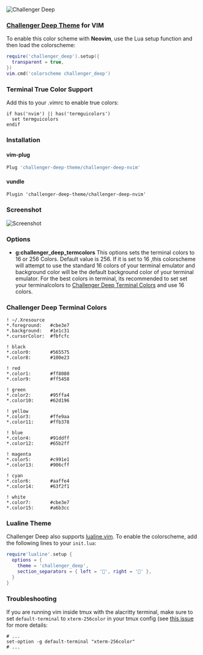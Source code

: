 ![Challenger Deep](https://challenger-deep-theme.github.io/images/logo.png)

### [Challenger Deep Theme](https://challenger-deep-theme.github.io/) for VIM

To enable this color scheme with **Neovim**, use the Lua setup function and then
load the colorscheme:
```lua
require('challenger_deep').setup({
  transparent = true,
})
vim.cmd('colorscheme challenger_deep')
```

### Terminal True Color Support ###
  Add this to your .vimrc to enable true colors:
```
if has('nvim') || has('termguicolors')
  set termguicolors
endif
```

### Installation

#### vim-plug ###
```lua
Plug 'challenger-deep-theme/challenger-deep-nvim'
```
#### vundle ###
```viml
Plugin 'challenger-deep-theme/challenger-deep-nvim'
```

### Screenshot ###

![Screenshot](https://challenger-deep-theme.github.io/images/screenshots/vim.png)

### Options ###
  * **g:challenger_deep_termcolors**
    This options sets the terminal colors to 16 or 256 Colors. Default value is 256.
    If it is set to 16 ,this colorscheme will attempt to use the standard 16 colors of your terminal emulator and background color will be the default background color of your terminal emulator.
    For the best colors in terminal, its recommended to set set your terminalcolors to [Challenger Deep Terminal Colors](#challenger-deep-terminal-colors) and use 16 colors.


### Challenger Deep Terminal Colors ###
```
! ~/.Xresource
*.foreground:   #cbe3e7
*.background:   #1e1c31
*.cursorColor:  #fbfcfc

! black
*.color0:       #565575
*.color8:       #100e23

! red
*.color1:       #ff8080
*.color9:       #ff5458

! green
*.color2:       #95ffa4
*.color10:      #62d196

! yellow
*.color3:       #ffe9aa
*.color11:      #ffb378

! blue
*.color4:       #91ddff
*.color12:      #65b2ff

! magenta
*.color5:       #c991e1
*.color13:      #906cff

! cyan
*.color6:       #aaffe4
*.color14:      #63f2f1

! white
*.color7:       #cbe3e7
*.color15:      #a6b3cc
```


### Lualine Theme ###

Challenger Deep also supports [lualine.vim](https://github.com/nvim-lualine/lualine.nvim). To enable the colorscheme,
add the following lines to your `init.lua`:

```lua
require'lualine'.setup {
  options = {
    theme = 'challenger_deep',
    section_separators = { left = '', right = '' },
  }
}
```

### Troubleshooting ###
 If you are running vim inside tmux with the alacritty terminal, make sure to set `default-terminal` to `xterm-256color` in your tmux config (see [this issue](https://github.com/challenger-deep-theme/vim/issues/18) for more details:
 
```text
# ... 
set-option -g default-terminal "xterm-256color"
# ...
```
